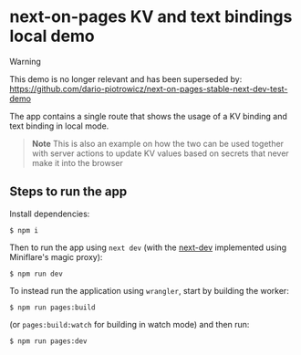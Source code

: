 # next-on-pages KV and text bindings local demo

> [!WARNING]
> This demo is no longer relevant and has been superseded by:<br>
> https://github.com/dario-piotrowicz/next-on-pages-stable-next-dev-test-demo

The app contains a single route that shows the usage of a KV binding and text binding in local mode.

> **Note**
> This is also an example on how the two can be used together with server actions to update KV values
> based on secrets that never make it into the browser

## Steps to run the app

Install dependencies:
```
$ npm i
```

Then to run the app using `next dev` (with the [next-dev](https://github.com/cloudflare/next-on-pages/pull/486) implemented using Miniflare's magic proxy):
```
$ npm run dev
```

To instead run the application using `wrangler`, start by building the worker:
```
$ npm run pages:build
```
(or `pages:build:watch` for building in watch mode)
and then run:
```
$ npm run pages:dev
```

